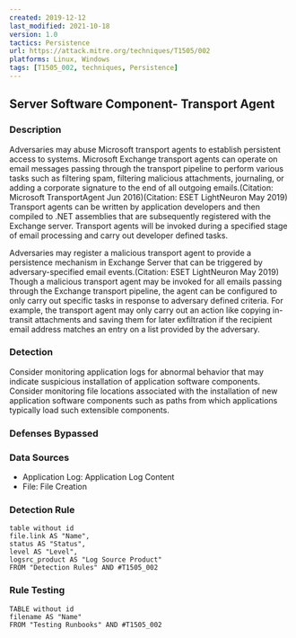 ```yaml
---
created: 2019-12-12
last_modified: 2021-10-18
version: 1.0
tactics: Persistence
url: https://attack.mitre.org/techniques/T1505/002
platforms: Linux, Windows
tags: [T1505_002, techniques, Persistence]
---
```


## Server Software Component- Transport Agent

### Description

Adversaries may abuse Microsoft transport agents to establish persistent access to systems. Microsoft Exchange transport agents can operate on email messages passing through the transport pipeline to perform various tasks such as filtering spam, filtering malicious attachments, journaling, or adding a corporate signature to the end of all outgoing emails.(Citation: Microsoft TransportAgent Jun 2016)(Citation: ESET LightNeuron May 2019) Transport agents can be written by application developers and then compiled to .NET assemblies that are subsequently registered with the Exchange server. Transport agents will be invoked during a specified stage of email processing and carry out developer defined tasks. 

Adversaries may register a malicious transport agent to provide a persistence mechanism in Exchange Server that can be triggered by adversary-specified email events.(Citation: ESET LightNeuron May 2019) Though a malicious transport agent may be invoked for all emails passing through the Exchange transport pipeline, the agent can be configured to only carry out specific tasks in response to adversary defined criteria. For example, the transport agent may only carry out an action like copying in-transit attachments and saving them for later exfiltration if the recipient email address matches an entry on a list provided by the adversary. 

### Detection

Consider monitoring application logs for abnormal behavior that may indicate suspicious installation of application software components. Consider monitoring file locations associated with the installation of new application software components such as paths from which applications typically load such extensible components.

### Defenses Bypassed



### Data Sources

  - Application Log: Application Log Content
  -  File: File Creation
### Detection Rule

```dataview
table without id
file.link AS "Name",
status AS "Status",
level AS "Level",
logsrc_product AS "Log Source Product"
FROM "Detection Rules" AND #T1505_002
```

### Rule Testing

```dataview
TABLE without id
filename AS "Name"
FROM "Testing Runbooks" AND #T1505_002
```
